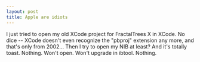 ```yaml
---
layout: post
title: Apple are idiots
---
```



I just tried to open my old XCode project for FractalTrees X in XCode. No dice -- XCode doesn't even recognize the "pbproj" extension any more, and that's only from 2002... Then I try to open my NIB at least? And it's totally toast. Nothing. Won't open. Won't upgrade in ibtool. Nothing.

